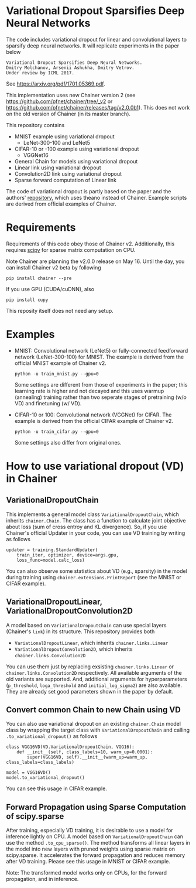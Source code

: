 # Variational Dropout Sparsifies Deep Neural Networks
The code includes variational dropout for linear and convolutional layers to sparsify deep neural networks.
It will replicate experiments in the paper below  
```
Variational Dropout Sparsifies Deep Neural Networks.  
Dmitry Molchanov, Arsenii Ashukha, Dmitry Vetrov.  
Under review by ICML 2017.
```

See https://arxiv.org/pdf/1701.05369.pdf.

This implementation uses new Chainer version 2 (see https://github.com/pfnet/chainer/tree/_v2 or https://github.com/pfnet/chainer/releases/tag/v2.0.0b1).
This does not work on the old version of Chainer (in its master branch).

This repository contains  
- MNIST example using variational dropout
    - LeNet-300-100 and LeNet5
- CIFAR-10 or -100 example using variational dropout
    - VGGNet16
- General Chain for models using variational dropout
- Linear link using variational dropout
- Convolution2D link using variational dropout
- Sparse forward computation of Linear link

The code of variational dropout is partly based on the paper and the authors' [repository](https://github.com/ars-ashuha/variational-dropout-sparsifies-dnn), which uses theano instead of Chainer.
Example scripts are derived from official examples of Chainer.

# Requirements

Requirements of this code obey those of Chainer v2. Additionally, this requires [scipy](https://www.scipy.org/) for sparse matrix computation on CPU.

Note Chainer are planning the v2.0.0 release on May 16.
Until the day, you can install Chainer v2 beta by following  
```
pip install chainer --pre
```
If you use GPU (CUDA/cuDNN), also  
```
pip install cupy
```

This reposity itself does not need any setup.

# Examples

- MNIST: Convolutional network (LeNet5) or fully-connected feedforward network (LeNet-300-100) for MNIST. The example is derived from the official MNIST example of Chainer v2.  
  ```
  python -u train_mnist.py --gpu=0
  ```
  Some settings are different from those of experiments in the paper;
  this learning rate is higher and not decayed and this uses warmup (annealing) training rather than
  two seperate stages of pretraining (w/o VD) and finetuning (w/ VD).
  
- CIFAR-10 or 100: Convolutional network (VGGNet) for CIFAR. The example is derived from the official CIFAR example of Chainer v2.  
  ```
  python -u train_cifar.py --gpu=0
  ```
  Some settings also differ from original ones.

# How to use variational dropout (VD) in Chainer

## VariationalDropoutChain
This implements a general model class `VariationalDropoutChain`, which inherits `chainer.Chain`.
The class has a function to calculate joint objective about loss (sum of cross entroy and KL divergence).
So, if you use Chainer's official Updater in your code, you can use VD training by writing as follows
```
updater = training.StandardUpdater(
    train_iter, optimizer, device=args.gpu,
    loss_func=model.calc_loss)
```
You can also observe some statistics about VD (e.g., sparsity) in the model
during training using `chainer.extensions.PrintReport` (see the MNIST or CIFAR example).

## VariationalDropoutLinear, VariationalDropoutConvolution2D
A model based on `VariationalDropoutChain` can use special layers (Chainer's `link`) in its structure.
This repository provides both
- `VariationalDropoutLinear`, which inherits `chainer.links.Linear`
- `VariationalDropoutConvolution2D`, which inherits `chainer.links.Convolution2D`

You can use them just by replacing exsisting `chainer.links.Linear` or `chainer.links.Convolution2D` respectively.
All available arguments of the old variants are supported.
And, additional arguments for hyperparameters
(`p_threshold`, `loga_threshold` and `initial_log_sigma2`) are also available.
They are already set good parameters shown in the paper by default.

## Convert common Chain to new Chain using VD
You can also use variational dropout on an existing `chainer.Chain` model class
by wrapping the target class with `VariationalDropoutChain` and
calling `.to_variational_dropout()` as follows
```
class VGG16VD(VD.VariationalDropoutChain, VGG16):
    def __init__(self, class_labels=10, warm_up=0.0001):
        super(VGG16VD, self).__init__(warm_up=warm_up, class_labels=class_labels)

model = VGG16VD()
model.to_variational_dropout()
```

You can see this usage in CIFAR example.

## Forward Propagation using Sparse Computation of scipy.sparse
After training, especially VD training,
it is desirable to use a model for inference lightly on CPU.
A model based on `VariationalDropoutChain` can use the method `.to_cpu_sparse()`.
The method transforms all linear layers in the model into new layers with pruned weights
using sparse matrix on scipy.sparse.
It accelerates the forward propagation and reduces memory after VD training.
Please see this usage in MNIST or CIFAR example.

Note: The transformed model works only on CPUs, for the forward propagation, and in inference.
